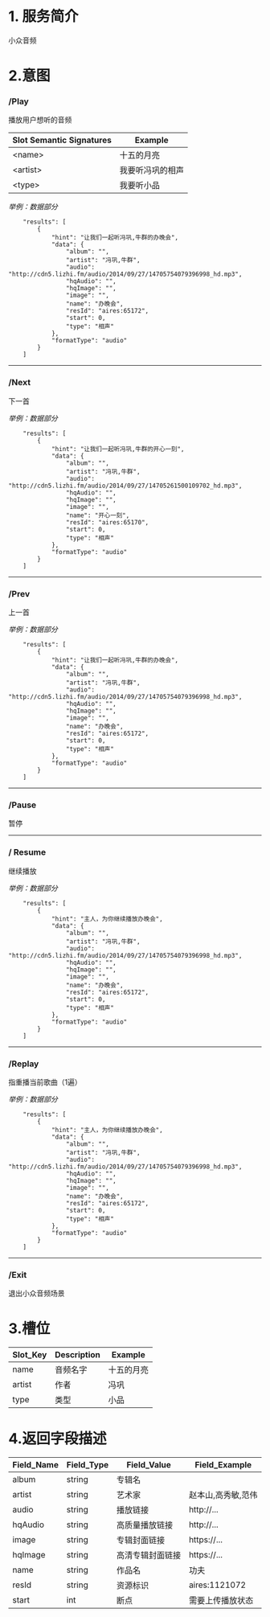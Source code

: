 
# 1. 服务简介

小众音频

# 2.意图

### \/Play

播放用户想听的音频

| **Slot Semantic Signatures** | **Example** |
| --- | --- |
| &lt;name&gt; | 十五的月亮 |
| &lt;artist&gt; | 我要听冯巩的相声 |
| &lt;type&gt; | 我要听小品 |

_举例：数据部分_
```
    "results": [
        {
            "hint": "让我们一起听冯巩,牛群的办晚会",
            "data": {
                "album": "",
                "artist": "冯巩,牛群",
                "audio": "http://cdn5.lizhi.fm/audio/2014/09/27/14705754079396998_hd.mp3",
                "hqAudio": "",
                "hqImage": "",
                "image": "",
                "name": "办晚会",
                "resId": "aires:65172",
                "start": 0,
                "type": "相声"
            },
            "formatType": "audio"
        }
    ]
```

---


### \/Next
下一首

_举例：数据部分_
```
    "results": [
        {
            "hint": "让我们一起听冯巩,牛群的开心一刻",
            "data": {
                "album": "",
                "artist": "冯巩,牛群",
                "audio": "http://cdn5.lizhi.fm/audio/2014/09/27/14705261500109702_hd.mp3",
                "hqAudio": "",
                "hqImage": "",
                "image": "",
                "name": "开心一刻",
                "resId": "aires:65170",
                "start": 0,
                "type": "相声"
            },
            "formatType": "audio"
        }
    ]
```

---

### \/Prev
上一首

_举例：数据部分_
```
    "results": [
        {
            "hint": "让我们一起听冯巩,牛群的办晚会",
            "data": {
                "album": "",
                "artist": "冯巩,牛群",
                "audio": "http://cdn5.lizhi.fm/audio/2014/09/27/14705754079396998_hd.mp3",
                "hqAudio": "",
                "hqImage": "",
                "image": "",
                "name": "办晚会",
                "resId": "aires:65172",
                "start": 0,
                "type": "相声"
            },
            "formatType": "audio"
        }
    ]
```

---

### \/Pause
暂停

---

### \/ Resume
继续播放

_举例：数据部分_
```
    "results": [
        {
            "hint": "主人，为你继续播放办晚会",
            "data": {
                "album": "",
                "artist": "冯巩,牛群",
                "audio": "http://cdn5.lizhi.fm/audio/2014/09/27/14705754079396998_hd.mp3",
                "hqAudio": "",
                "hqImage": "",
                "image": "",
                "name": "办晚会",
                "resId": "aires:65172",
                "start": 0,
                "type": "相声"
            },
            "formatType": "audio"
        }
    ]
```

---

### \/Replay
指重播当前歌曲（1遍）

_举例：数据部分_

```
    "results": [
        {
            "hint": "主人，为你继续播放办晚会",
            "data": {
                "album": "",
                "artist": "冯巩,牛群",
                "audio": "http://cdn5.lizhi.fm/audio/2014/09/27/14705754079396998_hd.mp3",
                "hqAudio": "",
                "hqImage": "",
                "image": "",
                "name": "办晚会",
                "resId": "aires:65172",
                "start": 0,
                "type": "相声"
            },
            "formatType": "audio"
        }
    ]
```

---

### \/Exit
退出小众音频场景

# 3.槽位

| **Slot\_Key** | **Description** | **Example** |
| --- | --- | --- |
| name | 音频名字 | 十五的月亮 |
| artist | 作者 | 冯巩 |
| type | 类型 | 小品 |

# 4.返回字段描述

| **Field\_Name** | **Field\_Type** | **Field\_Value** | **Field\_Example** |
| --- | --- | --- | --- |
| album | string | 专辑名 |  |
| artist | string | 艺术家 | 赵本山,高秀敏,范伟 |
| audio | string | 播放链接 | http://... |
| hqAudio | string | 高质量播放链接 | http://... |
| image | string | 专辑封面链接 | https://... |
| hqImage | string | 高清专辑封面链接 | https://... |
| name | string | 作品名 | 功夫 |
| resId | string | 资源标识 | aires:1121072 |
| start | int | 断点 | 需要上传播放状态 |
